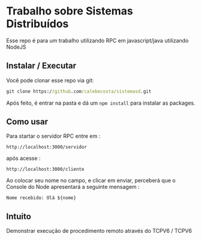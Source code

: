# Trabalho sobre Sistemas Distribuídos
Esse repo é para um trabalho utilizando RPC em javascript/java utilizando NodeJS


## Instalar / Executar

Você pode clonar esse repo via git: 

```cmd
git clone https://github.com/calebecosta/sistemasd.git
```
Após feito, é entrar na pasta e dá um ```npm install``` para instalar as packages.

## Como usar

Para startar o servidor RPC entre em :
```node
http://localhost:3000/servidor

```
após acesse :
```node
http://localhost:3000/cliente

```
Ao colocar seu nome no campo, e clicar em enviar, perceberá que o Console do Node apresentará a seguinte mensagem : 
```node
Nome recebido: Olá ${nome}

```
## Intuito

Demonstrar execução de procedimento remoto através do TCPV6 / TCPV6

